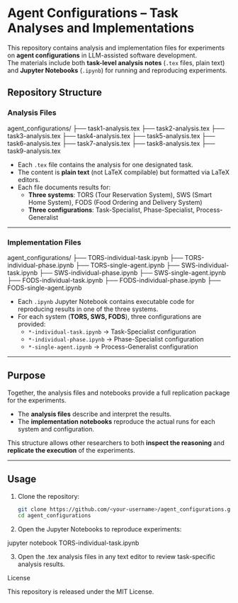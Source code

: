 # Agent Configurations – Task Analyses and Implementations

This repository contains analysis and implementation files for experiments on **agent configurations** in LLM-assisted software development.  
The materials include both **task-level analysis notes** (`.tex` files, plain text) and **Jupyter Notebooks** (`.ipynb`) for running and reproducing experiments.  

## Repository Structure

### Analysis Files
agent_configurations/
├── task1-analysis.tex
├── task2-analysis.tex
├── task3-analysis.tex
├── task4-analysis.tex
├── task5-analysis.tex
├── task6-analysis.tex
├── task7-analysis.tex
├── task8-analysis.tex
├── task9-analysis.tex

- Each `.tex` file contains the analysis for one designated task.  
- The content is **plain text** (not LaTeX compilable) but formatted via LaTeX editors.  
- Each file documents results for:  
  - **Three systems**: TORS (Tour Reservation System), SWS (Smart Home System), FODS (Food Ordering and Delivery System)  
  - **Three configurations**: Task-Specialist, Phase-Specialist, Process-Generalist  

---

### Implementation Files
agent_configurations/
├── TORS-individual-task.ipynb
├── TORS-individual-phase.ipynb
├── TORS-single-agent.ipynb
├── SWS-individual-task.ipynb
├── SWS-individual-phase.ipynb
├── SWS-single-agent.ipynb
├── FODS-individual-task.ipynb
├── FODS-individual-phase.ipynb
├── FODS-single-agent.ipynb

- Each `.ipynb` Jupyter Notebook contains executable code for reproducing results in one of the three systems.  
- For each system (**TORS, SWS, FODS**), three configurations are provided:  
  - `*-individual-task.ipynb` → Task-Specialist configuration  
  - `*-individual-phase.ipynb` → Phase-Specialist configuration  
  - `*-single-agent.ipynb` → Process-Generalist configuration  

---

## Purpose

Together, the analysis files and notebooks provide a full replication package for the experiments.  

- The **analysis files** describe and interpret the results.  
- The **implementation notebooks** reproduce the actual runs for each system and configuration.  

This structure allows other researchers to both **inspect the reasoning** and **replicate the execution** of the experiments.

---

## Usage

1. Clone the repository:
   ```bash
   git clone https://github.com/<your-username>/agent_configurations.git
   cd agent_configurations

2.	Open the Jupyter Notebooks to reproduce experiments:

jupyter notebook TORS-individual-task.ipynb

3.	Open the .tex analysis files in any text editor to review task-specific analysis results.

License

This repository is released under the MIT License.

